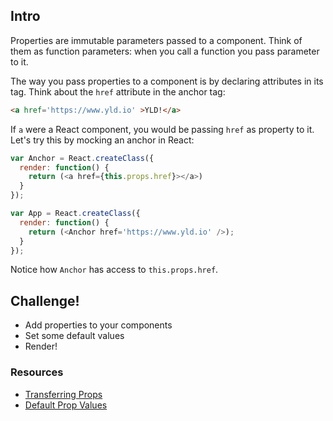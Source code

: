 ## Intro

Properties are immutable parameters passed to a component. Think of them as function parameters: when you call a function you pass parameter to it.

The way you pass properties to a component is by declaring attributes in its tag. Think about the `href` attribute in the anchor tag:

```html
<a href='https://www.yld.io' >YLD!</a>
```

If `a` were a React component, you would be passing `href` as property to it. Let's try this by mocking an anchor in React:

```javascript
var Anchor = React.createClass({
  render: function() {
    return (<a href={this.props.href}></a>)
  }
});

var App = React.createClass({
  render: function() {
    return (<Anchor href='https://www.yld.io' />);
  }
});
```

Notice how `Anchor` has access to `this.props.href`.

## Challenge!

 * Add properties to your components
 * Set some default values
 * Render!

### Resources

 * [Transferring Props](https://facebook.github.io/react/docs/transferring-props.html)
 * [Default Prop Values](https://facebook.github.io/react/docs/reusable-components.html#default-prop-values)